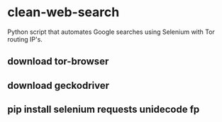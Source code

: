 # clean-web-search
Python script that automates Google searches using Selenium with Tor routing IP's.

## download tor-browser
## download geckodriver
## pip install selenium requests unidecode fp

